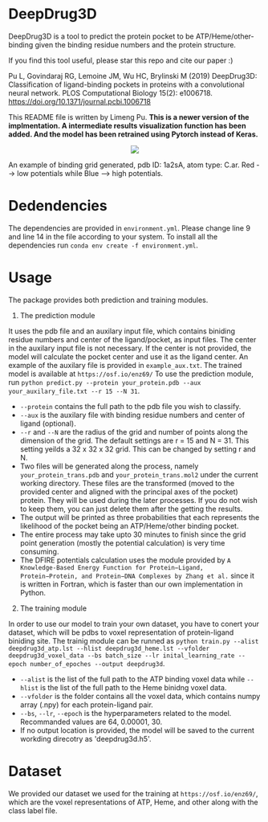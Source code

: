 # DeepDrug3D

DeepDrug3D is a tool to predict the protein pocket to be ATP/Heme/other-binding given the binding residue numbers and the protein structure.

If you find this tool useful, please star this repo and cite our paper :)

Pu L, Govindaraj RG, Lemoine JM, Wu HC, Brylinski M (2019) DeepDrug3D: Classification of ligand-binding pockets in proteins with a convolutional neural network. PLOS Computational Biology 15(2): e1006718. https://doi.org/10.1371/journal.pcbi.1006718

This README file is written by Limeng Pu. **This is a newer version of the implmentation. A intermediate results visualization function has been added. And the model has been retrained using Pytorch instead of Keras.**

<p align="center">
    <img src="./image/1a2sA.png">
</p>

An example of binding grid generated, pdb ID: 1a2sA, atom type: C.ar. Red --> low potentials while Blue --> high potentials.

# Dedendencies

The dependencies are provided in `environment.yml`. Please change line 9 and line 14 in the file according to your system.
To install all the dependencies run `conda env create -f environment.yml`.

# Usage

The package provides both prediction and training modules. 

1. The prediction module 

It uses the pdb file and an auxilary input file, which contains biniding residue numbers and center of the ligand/pocket, as input files. The center in the auxilary input file is not necessary. If the center is not provided, the model will calculate the pocket center and use it as the ligand center. An example of the auxilary file is provided in `example_aux.txt`. The trained model is available at `https://osf.io/enz69/`
To use the prediction module, run `python predict.py --protein your_protein.pdb --aux your_auxilary_file.txt --r 15 --N 31`.
  - `--protein` contains the full path to the pdb file you wish to classify.
  - `--aux` is the auxilary file with binding residue numbers and center of ligand (optional).
  - `--r` and `--N` are the radius of the grid and number of points along the dimension of the grid. The default settings are r = 15 and N = 31. This setting yeilds a 32 x 32 x 32 grid. This can be changed by setting r and N.
  - Two files will be generated along the process, namely `your_protein_trans.pdb` and `your_protein_trans.mol2` under the current working directory. These files are the transformed (moved to the provided center and aligned with the principal axes of the pocket) protein. They will be used during the later processes. If you do not wish to keep them, you can just delete them after the getting the results.
  - The output will be printed as three probabilities that each represents the likelihood of the pocket being an ATP/Heme/other binding pocket.
  - The entire process may take upto 30 minutes to finish since the grid point generation (mostly the potential calculation) is very time consuming.
  - The DFIRE potentials calculation uses the module provided by `A Knowledge-Based Energy Function for Protein−Ligand, Protein−Protein, and Protein−DNA Complexes by Zhang et al.` since it is written in Fortran, which is faster than our own implementation in Python.
  
2. The training module

In order to use our model to train your own dataset, you have to conert your dataset, which will be pdbs to voxel representation of protein-ligand biniding site. The trainig module can be runned as `python train.py --alist deepdrug3d_atp.lst --hlist deepdrug3d_heme.lst --vfolder deepdrug3d_voxel_data --bs batch_size --lr inital_learning_rate --epoch number_of_epoches --output deepdrug3d`.
  - `--alist` is the list of the full path to the ATP binding voxel data while `--hlist` is the list of the full path to the Heme binidng voxel data.
  - `--vfolder` is the folder contains all the voxel data, which contains numpy array (.npy) for each protein-ligand pair.
  - `--bs`, `--lr`, `--epoch` is the hyperparameters related to the model. Recommanded values are 64, 0.00001, 30.
  - If no output location is provided, the model will be saved to the current workding direcotry as 'deepdrug3d.h5'.
  
# Dataset

We provided our dataset we used for the training at `https://osf.io/enz69/`, which are the voxel representations of ATP, Heme, and other along with the class label file.
